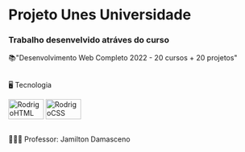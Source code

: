 # Projeto Unes Universidade

### Trabalho desenvelvido atráves do curso 
📚"Desenvolvimento Web Completo 2022 - 20 cursos + 20 projetos" 

##
🖥 Tecnologia <br>
<div>
  <img align="center" alt="RodrigoHTML" height="40" width="70" src="https://cdn.jsdelivr.net/gh/devicons/devicon/icons/html5/html5-original.svg">
  <img align="center" alt="RodrigoCSS" height="40" width="70" src="https://cdn.jsdelivr.net/gh/devicons/devicon/icons/css3/css3-original.svg">
</div>
<br>

👨🏾‍🏫 Professor: Jamilton Damasceno
